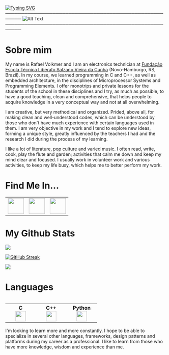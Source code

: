 <a href="https://git.io/typing-svg"><img src="https://readme-typing-svg.demolab.com?font=Fira+Code&weight=900&size=40&duration=1500&pause=1000&center=true&vCenter=true&multiline=true&width=1000&height=150&lines=%3E+Hello%2C+World!;%3E+Eu sou Guilherme Silva Teixeira." alt="Typing SVG" /></a>
───────────────────────────────────────────────────────
![Alt Text](https://user-images.githubusercontent.com/74038190/241765440-80728820-e06b-4f96-9c9e-9df46f0cc0a5.gif)
───────────────────────────────────────────────────────
# Sobre mim
  
My name is Rafael Volkmer and I am an electronics technician at [Fundação Escola Técnica Liberato Salzano Vieira da Cunha](https://www.liberato.com.br) (Novo-Hamburgo, RS, Brazil). In my course, we learned programming in C and C++, as well as embedded architecture, in the disciplines of Microprocessor Systems and Programming Elements. I offer monotrips and private lessons for the students of the school in these disciplines and I try, as much as possible, to have a good teaching, clean and comprehensive, that helps people to acquire knowledge in a very conceptual way and not at all overwhelming.

I am creative, but very methodical and organized. Prided, above all, for making clean and well-understood codes, which can be understood by those who don't have much experience with certain languages ​​used in them. I am very objective in my work and I tend to explore new ideas, forming a unique style, greatly influenced by the teachers I had and the research I did during the process of my learning.

I like a lot of literature, pop culture and varied music. I often read, write, cook, play the flute and garden; activities that calm me down and keep my mind clear and focused. I usually work in volunteer work and various activities, to keep my life busy, which helps me to better perform my work.

# Find Me In...

<table>
    <tbody>
        <tr>
            <td><a href="https://linkedin.com/in/rafaelvvolkmer">
            <img height="50" src="https://www.vectorlogo.zone/logos/linkedin/linkedin-ar21.svg" />
            </a></td>
            <td><a href="https://open.spotify.com/user/jj4ixeaxzhwtnqhio5xcg8cuq?si=195add63b677449f">
            <img height="50" src="https://www.vectorlogo.zone/logos/spotify/spotify-ar21.svg"/>
            </a></td>
            <td><a href="https://instagram.com/rafael.v.volkmer?igshid=MzNlNGNkZWQ4Mg==">
            <img height="50" src="https://www.vectorlogo.zone/logos/instagram/instagram-ar21.svg"/>
            </a></td>
        </tr>
    </tbody>
</table>

# My Github Stats

<img src="https://github-readme-stats.vercel.app/api?username=RafaelVVolkmer&show_icons=true&theme=dark"/> 

[![GitHub Streak](https://github-readme-streak-stats.herokuapp.com?user=RafaelVVolkmer&theme=dark&date_format=M%20j%5B%2C%20Y%5D)](https://git.io/streak-stats)

<img src="https://github-readme-stats.vercel.app/api/top-langs?username=RafaelVVolkmer&layout=compact&theme=dark"/> <table width="320px">

# Languages

<table>
    <tbody>
        <tr valign="top">
            <td width="80px" align="center">
            <span><strong>C</strong></span><br>
            <img height="32px" src="https://cdn.jsdelivr.net/gh/devicons/devicon/icons/c/c-original.svg" />
            </td>
            <td width="80px" align="center">
            <span><strong>C++</strong></span><br>
            <img height="32" src="https://cdn.jsdelivr.net/gh/devicons/devicon/icons/cplusplus/cplusplus-original.svg" />
            </td>
            <td width="80px" align="center">
            <span><strong>Python</strong></span><br>
            <img height="32" src="https://cdn.jsdelivr.net/gh/devicons/devicon/icons/python/python-original.svg" />
            </td>
        </tr>
    </tbody>
</table>

I'm looking to learn more and more constantly. I hope to be able to specialize in several other languages, frameworks, design patterns and platforms during my career as a professional. I like to learn from those who have more knowledge, wisdom and experience than me.
